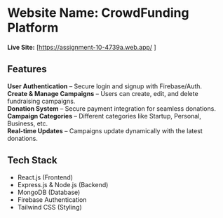 # Website Name: CrowdFunding Platform  
**Live Site:** [https://assignment-10-4739a.web.app/ ] 

## Features  
**User Authentication** – Secure login and signup with Firebase/Auth.  
**Create & Manage Campaigns** – Users can create, edit, and delete fundraising campaigns.  
**Donation System** – Secure payment integration for seamless donations.  
 **Campaign Categories** – Different categories like Startup, Personal, Business, etc.  
 **Real-time Updates** – Campaigns update dynamically with the latest donations.  

## Tech Stack  
- React.js (Frontend)  
- Express.js & Node.js (Backend)  
- MongoDB (Database)  
- Firebase Authentication  
- Tailwind CSS (Styling)